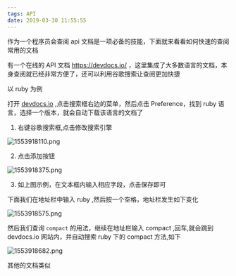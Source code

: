 ```yaml
---
tags: API
date: 2019-03-30 11:55:55
---
```


作为一个程序员会查阅 api 文档是一项必备的技能，下面就来看看如何快速的查阅常用的文档

有一个在线的 API 文档 https://devdocs.io/ ，这里集成了大多数语言的文档，本身查阅就已经非常方便了，还可以利用谷歌搜索让查阅更加快捷

以 ruby 为例

打开 [devdocs.io](https://devdocs.io/) ,点击搜索框右边的菜单，然后点击 Preference，找到 ruby 语言，选择一个版本，就会自动下载该语言的文档了

1. 右键谷歌搜索框,点击修改搜索引擎

![1553918110.png](https://i.loli.net/2019/03/30/5c9ee8d51c8e0.png?filename=1553918110.png)

2. 点击添加按钮

![1553918375.png](https://i.loli.net/2019/03/30/5c9ee9dfdc352.png?filename=1553918375.png)

3. 如上图示例，在文本框内输入相应字段，点击保存即可

下面我们在地址栏中输入 ruby ,然后按一个空格，地址栏发生如下变化

![1553918575.png](https://i.loli.net/2019/03/30/5c9eea81319e7.png?filename=1553918575.png)

然后我们查询 `compact` 的用法，继续在地址栏输入 compact ,回车,就会跳到 devdocs.io 网站内，并自动搜索 ruby 下的 compact 方法,如下

![1553918682.png](https://i.loli.net/2019/03/30/5c9eeb31c44b0.png?filename=1553918682.png)

其他的文档类似
